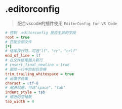 # .editorconfig

> 配合vscode的插件使用 `EditorConfig for VS Code`

```ini
# 控制 .editorconfig 是否生效的字段
root = true
# 匹配全部文件
[*]
# 结尾换行符，可选"lf"、"cr"、"crlf"
end_of_line = lf
# 在文件结尾插入新行
# insert_final_newline = true
# 删除一行中的前后空格
trim_trailing_whitespace = true
# 设置字符集
charset = utf-8
# 缩进风格，可选"space"、"tab"
indent_style = tab
# 缩进的空格数
tab_width = 4

```